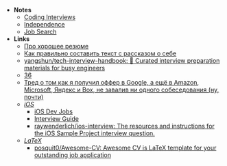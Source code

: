 - **Notes**
	- [Coding Interviews](Coding%20Interviews.md)
	- [Independence](Independence.md)
	- [Job Search](Job%20Search.md)
- **Links**
	- [Про хорошее резюме](https://threadreaderapp.com/thread/1509459431284789250.html)
	- [Как правильно составить текст с рассказом о себе](https://vc.ru/hr/8750-about-myself)
	- [yangshun/tech-interview-handbook: 💯 Curated interview preparation materials for busy engineers](https://github.com/yangshun/tech-interview-handbook)
	- [36](https://www.youtube.com/watch?v=nIFClfBXuIQ)
	- [Тред о том как я получил оффер в Google, а ещё в Amazon, Microsoft, Яндекс и Box, не завалив ни одного собеседования (ну, почти)](https://mobile.twitter.com/okinasaru/status/1454449701726695428)
	- *[iOS](Information%20Technology/Programming/Apple%20Technologies/Apple%20Platform%20Specifics/iOS.md)*
		- [iOS Dev Jobs](https://iosdevjobs.com)
		- [Interview Guide](https://iosinterviewguide.com/ios-interview-questions-for-senior-developers-in-2020)
		-  [raywenderlich/ios-interview: The resources and instructions for the iOS Sample Project interview question.](https://github.com/raywenderlich/ios-interview)
	- *[LaTeX](Information%20Technology/Programming/LaTeX.md)*
		- [posquit0/Awesome-CV: Awesome CV is LaTeX template for your outstanding job application](https://github.com/posquit0/Awesome-CV)

